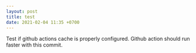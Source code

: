 ```yaml
---
layout: post
title: test
date: 2021-02-04 11:35 +0700
---
```


Test if github actions cache is properly configured. Github action should run faster with this commit.
